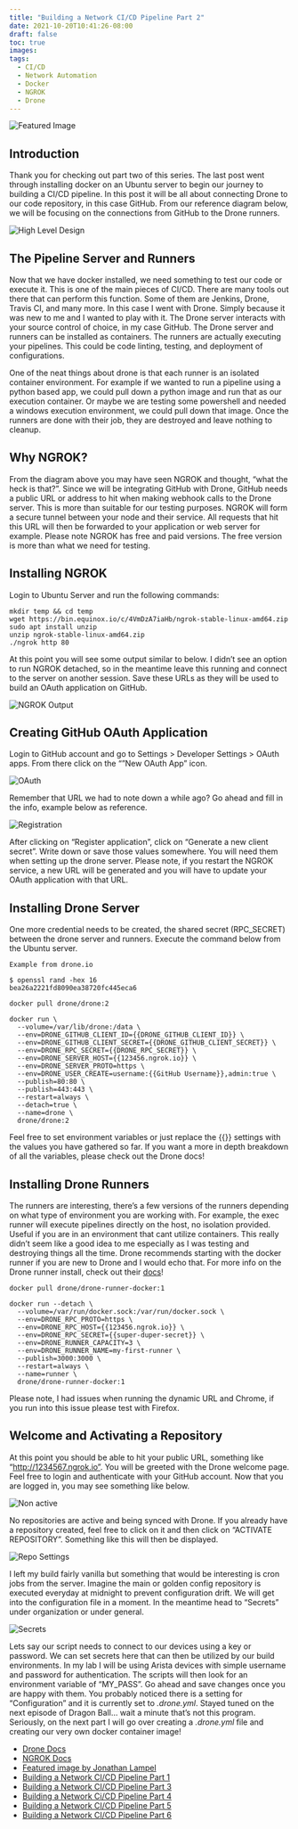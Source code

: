 ```yaml
---
title: "Building a Network CI/CD Pipeline Part 2"
date: 2021-10-20T10:41:26-08:00
draft: false
toc: true
images:
tags:
  - CI/CD
  - Network Automation
  - Docker
  - NGROK
  - Drone
---
```


![Featured Image](/blog/images/jonathan-lampel.jpg)

## Introduction

Thank you for checking out part two of this series. The last post went through installing docker on an Ubuntu server to begin our journey to building a CI/CD pipeline. In this post it will be all about connecting Drone to our code repository, in this case GitHub. From our reference diagram below, we will be focusing on the connections from GitHub to the Drone runners.

![High Level Design](/blog/images/ci_cd_blog.png)

## The Pipeline Server and Runners

Now that we have docker installed, we need something to test our code or execute it. This is one of the main pieces of CI/CD. There are many tools out there that can perform this function. Some of them are Jenkins, Drone, Travis CI, and many more. In this case I went with Drone. Simply because it was new to me and I wanted to play with it. The Drone server interacts with your source control of choice, in my case GitHub. The Drone server and runners can be installed as containers. The runners are actually executing your pipelines. This could be code linting, testing, and deployment of configurations.

One of the neat things about drone is that each runner is an isolated container environment. For example if we wanted to run a pipeline using a python based app, we could pull down a python image and run that as our execution container. Or maybe we are testing some powershell and needed a windows execution environment, we could pull down that image. Once the runners are done with their job, they are destroyed and leave nothing to cleanup.

## Why NGROK?

From the diagram above you may have seen NGROK and thought, “what the heck is that?”. Since we will be integrating GitHub with Drone, GitHub needs a public URL or address to hit when making webhook calls to the Drone server. This is more than suitable for our testing purposes. NGROK will form a secure tunnel between your node and their service. All requests that hit this URL will then be forwarded to your application or web server for example. Please note NGROK has free and paid versions. The free version is more than what we need for testing.

## Installing NGROK

Login to Ubuntu Server and run the following commands:

```shell
mkdir temp && cd temp
wget https://bin.equinox.io/c/4VmDzA7iaHb/ngrok-stable-linux-amd64.zip
sudo apt install unzip
unzip ngrok-stable-linux-amd64.zip
./ngrok http 80
```

At this point you will see some output similar to below. I didn’t see an option to run NGROK detached, so in the meantime leave this running and connect to the server on another session. Save these URLs as they will be used to build an OAuth application on GitHub.

![NGROK Output](/blog/images/ngrok_example.png)

## Creating GitHub OAuth Application

Login to GitHub account and go to Settings > Developer Settings > OAuth apps. From there click on the “”New OAuth App” icon.

![OAuth](/blog/images/oauth.png)

Remember that URL we had to note down a while ago? Go ahead and fill in the info, example below as reference.

![Registration](/blog/images/new-fix.png)

After clicking on “Register application”, click on “Generate a new client secret”. Write down or save those values somewhere. You will need them when setting up the drone server. Please note, if you restart the NGROK service, a new URL will be generated and you will have to update your OAuth application with that URL.

## Installing Drone Server

One more credential needs to be created, the shared secret (RPC_SECRET) between the drone server and runners. Execute the command below from the Ubuntu server.

`Example from drone.io`

```shell
$ openssl rand -hex 16
bea26a2221fd8090ea38720fc445eca6
```

```shell
docker pull drone/drone:2
```

```shell
docker run \
  --volume=/var/lib/drone:/data \
  --env=DRONE_GITHUB_CLIENT_ID={{DRONE_GITHUB_CLIENT_ID}} \
  --env=DRONE_GITHUB_CLIENT_SECRET={{DRONE_GITHUB_CLIENT_SECRET}} \
  --env=DRONE_RPC_SECRET={{DRONE_RPC_SECRET}} \
  --env=DRONE_SERVER_HOST={{123456.ngrok.io}} \
  --env=DRONE_SERVER_PROTO=https \
  --env=DRONE_USER_CREATE=username:{{GitHub Username}},admin:true \
  --publish=80:80 \
  --publish=443:443 \
  --restart=always \
  --detach=true \
  --name=drone \
  drone/drone:2
```

Feel free to set environment variables or just replace the {{}} settings with the values you have gathered so far. If you want a more in depth breakdown of all the variables, please check out the Drone docs!

## Installing Drone Runners

The runners are interesting, there’s a few versions of the runners depending on what type of environment you are working with. For example, the exec runner will execute pipelines directly on the host, no isolation provided. Useful if you are in an environment that cant utilize containers. This really didn’t seem like a good idea to me especially as I was testing and destroying things all the time. Drone recommends starting with the docker runner if you are new to Drone and I would echo that. For more info on the Drone runner install, check out their [docs](https://docs.drone.io/runner/docker/installation/linux/)!

```shell
docker pull drone/drone-runner-docker:1
```

```shell
docker run --detach \
  --volume=/var/run/docker.sock:/var/run/docker.sock \
  --env=DRONE_RPC_PROTO=https \
  --env=DRONE_RPC_HOST={{123456.ngrok.io}} \
  --env=DRONE_RPC_SECRET={{super-duper-secret}} \
  --env=DRONE_RUNNER_CAPACITY=3 \
  --env=DRONE_RUNNER_NAME=my-first-runner \
  --publish=3000:3000 \
  --restart=always \
  --name=runner \
  drone/drone-runner-docker:1
```

Please note, I had issues when running the dynamic URL and Chrome, if you run into this issue please test with Firefox.

## Welcome and Activating a Repository

At this point you should be able to hit your public URL, something like “http://1234567.ngrok.io”. You will be greeted with the Drone welcome page. Feel free to login and authenticate with your GitHub account. Now that you are logged in, you may see something like below.

![Non active](/blog/images/non-active.png)

No repositories are active and being synced with Drone. If you already have a repository created, feel free to click on it and then click on “ACTIVATE REPOSITORY”. Something like this will then be displayed.

![Repo Settings](/blog/images/repo-settings.png)

I left my build fairly vanilla but something that would be interesting is cron jobs from the server. Imagine the main or golden config repository is executed everyday at midnight to prevent configuration drift. We will get into the configuration file in a moment. In the meantime head to “Secrets” under organization or under general.

![Secrets](/blog/images/secrets.png)

Lets say our script needs to connect to our devices using a key or password. We can set secrets here that can then be utilized by our build environments. In my lab I will be using Arista devices with simple username and password for authentication. The scripts will then look for an environment variable of “MY_PASS”. Go ahead and save changes once you are happy with them. You probably noticed there is a setting for “Configuration” and it is currently set to *.drone.yml*. Stayed tuned on the next episode of Dragon Ball… wait a minute that’s not this program. Seriously, on the next part I will go over creating a *.drone.yml* file and creating our very own docker container image!

- [Drone Docs](https://docs.drone.io/)
- [NGROK Docs](hhttps://ngrok.com/docs)
- [Featured image by Jonathan Lampel](https://unsplash.com/photos/L9wrEGJjRdo)
- [Building a Network CI/CD Pipeline Part 1](https://juliopdx.com/2021/10/20/building-a-network-ci-cd-pipeline-part-1/)
- [Building a Network CI/CD Pipeline Part 3](https://juliopdx.com/2021/10/20/building-a-network-ci-cd-pipeline-part-3/)
- [Building a Network Ci/CD Pipeline Part 4](https://juliopdx.com/2021/10/31/building-a-network-ci-cd-pipeline-part-4/)
- [Building a Network CI/CD Pipeline Part 5](https://juliopdx.com/2021/11/08/building-a-network-ci-cd-pipeline-part-5/)
- [Building a Network CI/CD Pipeline Part 6](https://juliopdx.com/2021/11/12/building-a-network-ci-cd-pipeline-part-6/)
